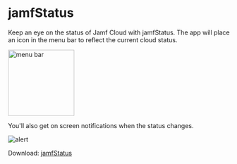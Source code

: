 # jamfStatus
Keep an eye on the status of Jamf Cloud with jamfStatus.  The app will place an icon in the menu bar to reflect the current cloud status.

<img src="https://raw.githubusercontent.com/jamfprofessionalservices/jamfStatus/master/jamfStatus/images/menubar.png" alt="menu bar" width="150" />
<p>
You'll also get on screen notifications when the status changes.

![](https://raw.githubusercontent.com/jamfprofessionalservices/jamfStatus/master/jamfStatus/images/alert.png "alert")

Download: [jamfStatus](https://github.com/jamfprofessionalservices/jamfStatus/releases/download/v1.3.5/jamfStatus.zip)

